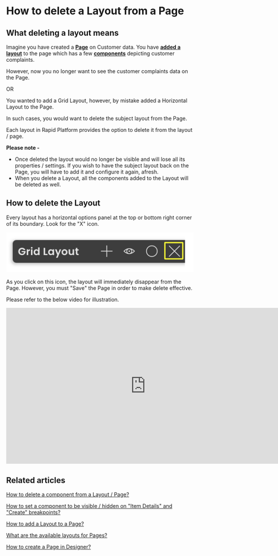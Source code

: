 # How to delete a Layout from a Page

## What deleting a layout means

Imagine you have created a [**Page**](/docs/Rapid/3-User%20Manual/glossary/glossary.md#page "Page, layout and component") on Customer data. You have [**added a layout**](/docs/Rapid/4-Keyper%20Manual/2-Designer/2-Pages/5-how-to-guides/how-to-add-a-layout-to-a-page/how-to-add-a-layout-to-a-page.md "How to add a Layout to a Page?") to the page which has a few [**components**](/docs/Rapid/4-Keyper%20Manual/2-Designer/2-Pages/5-how-to-guides/how-to-add-a-component/how-to-add-a-component.md "How to add a component to a Layout / Page?") depicting customer complaints.

However, now you no longer want to see the customer complaints data on the Page.

OR

You wanted to add a Grid Layout, however, by mistake added a Horizontal Layout to the Page.

In such cases, you would want to delete the subject layout from the Page.

Each layout in Rapid Platform provides the option to delete it from the layout / page.

**Please note -**

- Once deleted the layout would no longer be visible and will lose all its properties / settings. If you wish to have the subject layout back on the Page, you will have to add it and configure it again, afresh.
- When you delete a Layout, all the components added to the Layout will be deleted as well.

## How to delete the Layout

Every layout has a horizontal options panel at the top or bottom right corner of its boundary. Look for the "X" icon.

![Grid layout deletion button location](<Grid layout deletion button location.png>)

As you click on this icon, the layout will immediately disappear from the Page. However, you must "Save" the Page in order to make delete effective.

Please refer to the below video for illustration.

<iframe allowfullscreen="allowfullscreen" frameborder="0" height="420" src="https://www.youtube.com/embed/aUs40km4gK8?si=aRhJ7miICuFXTgBA" title="YouTube video player" width="750"></iframe>

## Related articles

[How to delete a component from a Layout / Page?](/docs/Rapid/4-Keyper%20Manual/2-Designer/2-Pages/5-how-to-guides/how-to-delete-a-component-from-a-page/how-to-delete-a-component-from-a-page.md "How to delete a component from a Layout / Page?")

[How to set a component to be visible / hidden on "Item Details" and "Create" breakpoints?](/docs/Rapid/4-Keyper%20Manual/2-Designer/2-Pages/5-how-to-guides/how-to-hide-components-on-breakpoints/how-to-hide-components-on-breakpoints.md "How to set a component to be visible / hidden on 'Item Details' and 'Create' breakpoints?")

[How to add a Layout to a Page?](/docs/Rapid/4-Keyper%20Manual/2-Designer/2-Pages/5-how-to-guides/how-to-add-a-layout-to-a-page/how-to-add-a-layout-to-a-page.md "How to add a Layout to a Page?")

[What are the available layouts for Pages?](/docs/Rapid/4-Keyper%20Manual/2-Designer/2-Pages/4-Layouts/list-of-available-layouts/list-of-available-layouts.md "What are the available layouts for Pages?")

[How to create a Page in Designer?](/docs/Rapid/4-Keyper%20Manual/2-Designer/2-Pages/5-how-to-guides/how-to-create-pages/how-to-create-pages.md "How to create a Page in Designer?")
